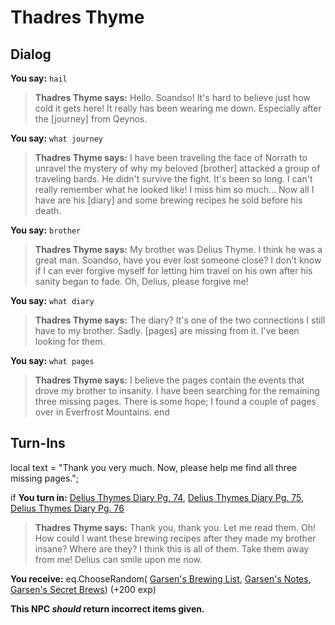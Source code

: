 # Thadres Thyme
## Dialog

**You say:** `hail`



>**Thadres Thyme says:** Hello. Soandso!  It's hard to believe just how cold it gets here!  It really has been wearing me down. Especially after the [journey] from Qeynos.

**You say:** `what journey`



>**Thadres Thyme says:** I have been traveling the face of Norrath to unravel the mystery of why my beloved [brother] attacked a group of traveling bards.  He didn't survive the fight.  It's been so long. I can't really remember what he looked like!  I miss him so much...  Now all I have are his [diary] and some brewing recipes he sold before his death.

**You say:** `brother`



>**Thadres Thyme says:** My brother was Delius Thyme. I think he was a great man. Soandso, have you ever lost someone close? I don't know if I can ever forgive myself for letting him travel on his own after his sanity began to fade. Oh, Delius, please forgive me!

**You say:** `what diary`



>**Thadres Thyme says:** The diary?  It's one of the two connections I still have to my brother.  Sadly. [pages] are missing from it.  I've been looking for them.

**You say:** `what pages`



>**Thadres Thyme says:** I believe the pages contain the events that drove my brother to insanity.  I have been searching for the remaining three missing pages.  There is some hope; I found a couple of pages over in Everfrost Mountains.
end

## Turn-Ins



local text = "Thank you very much. Now, please help me find all three missing pages.";



if **You turn in:** [Delius Thymes Diary Pg. 74](/item/18136), [Delius Thymes Diary Pg. 75](/item/18137), [Delius Thymes Diary Pg. 76](/item/18138)


>**Thadres Thyme says:** Thank you, thank you. Let me read them. Oh! How could I want these brewing recipes after they made my brother insane? Where are they? I think this is all of them. Take them away from me! Delius can smile upon me now.


 **You receive:** eq.ChooseRandom( [Garsen's Brewing List](/item/18139), [Garsen's Notes](/item/18140), [Garsen's Secret Brews](/item/18141)) (+200 exp)

**This NPC *should* return incorrect items given.**
